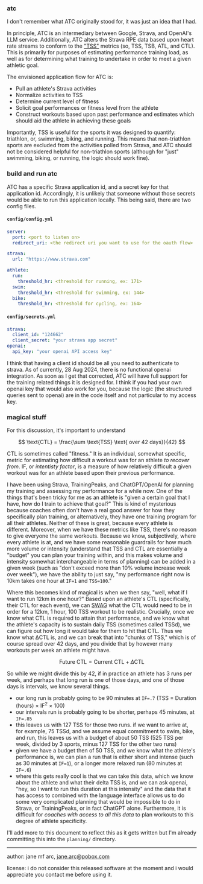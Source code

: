 ### atc

I don't remember what ATC originally stood for, it was just an idea that I had.

In principle, ATC is an intermediary between Google, Strava, and OpenAI's LLM service.
Additionally, ATC alters the Strava RPE data based upon heart rate streams to conform
to the ["TSS"](https://help.trainingpeaks.com/hc/en-us/articles/204071944-Training-Stress-Scores-TSS-Explained) metrics
(so, TSS, TSB, ATL, and CTL). This is primarily for purposes of estimating performance
training load, as well as for determining what training to undertake in order to meet
a given athletic goal.

The envisioned application flow for ATC is:
* Pull an athlete's Strava activities
* Normalize activities to TSS
* Determine current level of fitness
* Solicit goal performances or fitness level from the athlete
* Construct workouts based upon past performance and estimates which should aid the athlete in achieving these goals

Importantly, TSS is useful for the sports it was designed to quantify: triathlon, or,
swimming, biking, and running. This means that non-triathlon sports are excluded from the
activities polled from Strava, and ATC should not be considered helpful for non-triathlon
sports (although for "just" swimming, biking, or running, the logic should work fine).

### build and run atc

ATC has a specific Strava application id, and a secret key for that application id. Accordingly, it is
unlikely that someone without those secrets would be able to run this application locally. This being
said, there are two config files.

#### `config/config.yml`

```yaml
server:
  port: <port to listen on>
  redirect_uri: <the redirect uri you want to use for the oauth flow>

strava:
  url: "https://www.strava.com"

athlete:
  run:
    threshold_hr: <threshold for running, ex: 171>
  swim:
    threshold_hr: <threshold for swimming, ex: 144>
  bike:
    threshold_hr: <threshold for cycling, ex: 164>
```

#### `config/secrets.yml`

```yaml
strava:
  client_id: "124662"
  client_secret: "your strava app secret"
openai:
  api_key: "your openai API access key"
```

I think that having a client id should be all you need to authenticate to strava. As of currently,
28 Aug 2024, there is no functional openai integration. As soon as I get that corrected, ATC will have
full support for the training related things it is designed for. I think if you had your own openai key
that would also work for you, because the logic (the structured queries sent to openai) are in the code
itself and not particular to my access key.

### magical stuff

For this discussion, it's important to understand

$$
\text{CTL} = \frac{\sum \text{TSS} \text{ over 42 days}}{42}
$$

CTL is sometimes called "fitness." It is an individual, somewhat specific, metric for estimating how
difficult a workout was for an athlete _to recover from_. IF, or _intentisty factor_, is a measure of
how relatively difficult a given workout was for an athlete based upon their previous performance.

I have been using Strava, TrainingPeaks, and ChatGPT/OpenAI for planning my training and assessing my
performance for a while now. One of the things that's been tricky for me as an athlete is "given a certain
goal that I have, how do I train to achieve that goal?" This is kind of mysterious because coaches often
don't have a real good answer for how they specifically plan training, or alternatively, they have one
training program for all their athletes. Neither of these is great, because every athlete is different.
Moreover, when we have these metrics like TSS, there's no reason to give everyone the same workouts.
Because we know, subjectively, where every athlete is at, and we have some reasonable guardrails for
how much more volume or intensity (understand that TSS and CTL are essentially a "budget" you can plan
your training within, and this makes volume and intensity somewhat interchangeable in terms of planning)
can be added in a given week (such as "don't exceed more than 10% volume increase week over week"), we
have the ability to just say, "my performance right now is 10km takes one hour at `IF=1` and `TSS=100`."

Where this becomes kind of magical is when we then say, "well, what if I want to run 12km in one hour?"
Based upon an athlete's CTL (specifically, their CTL for each event), we can [SWAG](https://en.wikipedia.org/wiki/Scientific_wild-ass_guess)
what the CTL would need to be in order for a 12km, 1 hour, 100 TSS workout to be realistic. Crucially,
once we know what CTL is required to attain that performance, and we know what the athlete's capacity is
to sustain daily TSS (sometimes called TSSd), we can figure out how long it would take for them to hit
that CTL. Thus we know what ΔCTL is, and we can break that into "chunks of TSS," which
is of course spread over 42 days, and you divide that by however many workouts per week an athlete might
have.

$$
\text{Future CTL} = \text{Current CTL} + \Delta \text{CTL}
$$

So while we might divide this by 42, if in practice an athlete has 3 runs per week, and perhaps that
long run is one of those days, and one of those days is intervals, we know several things.

* our long run is probably going to be 90 minutes at `IF=.7` (TSS = Duration (hours) × IF<sup>2</sup> × 100)
* our intervals run is probably going to be shorter, perhaps 45 minutes, at `IF=.85`
* this leaves us with 127 TSS for those two runs. if we want to arrive at, for example, 75 TSSd, and we assume equal commitment to swim, bike, and run, this leaves us with a budget of about 50 TSS (525 TSS per week, divided by 3 sports, minus 127 TSS for the other two runs)
* given we have a budget then of 50 TSS, and we know what the athlete's performance is, we can plan a run that is either short and intense (such as 30 minutes at `IF=1`), or a longer more relaxed run (80 minutes at `IF=.6`)
* where this gets really cool is that we can take this data, which we know about the athlete and what their delta TSS is, and we can ask openai, "hey, so I want to run this duration at this intensity" and the data that it has access to combined with the language interface allows us to do some very complicated planning that would be impossible to do in Strava, or TrainingPeaks, or in fact ChatGPT alone. Furthermore, it is difficult for _coaches with access to all this data_ to plan workouts to this degree of athlete specificity.

I'll add more to this document to reflect this as it gets written but I'm already committing this into the `planning/` directory.

---
author: jane mf arc, jane.arc@pobox.com

license: i do not consider this released software at the moment and i would appreciate you contact me before using it.
